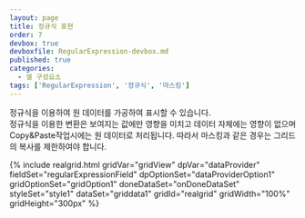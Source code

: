 ```yaml
---
layout: page
title: 정규식 표현
order: 7
devbox: true
devboxfile: RegularExpression-devbox.md
published: true
categories:
  - 셀 구성요소
tags: ['RegularExpression', '정규식', '마스킹']
---
```


정규식을 이용하여 원 데이터를 가공하여 표시할 수 있습니다.  
정규식을 이용한 변환은 보여지는 값에만 영향을 미치고 데이터 자체에는 영향이 없으며 Copy&Paste작업시에는 원 데이터로 처리됩니다. 따라서 마스킹과 같은 경우는 그리드의 복사를 제한하여야 합니다.

<script>
var onDoneDataSet = function() {
    var columns = [{
        "fieldName": "id",
        "width": 40,
        "header": { "text": "No" },
        "styles": { "textAlignment": "center", "font": "Tahoma" }
    }, {
        "fieldName": "userid",
        "width": 80,
        "header": { "text": "사용자 Id" },
        "styles": {
            "textAlignment": "near",
            "font": "Tahoma",
            "background": "#ffffffaa"
        },
        "displayRegExp": /^([a-z0-9]{3})([a-z0-9]+)$/, 
        "displayReplace": "$1***"
    }, {
        "fieldName": "company",
        "width": 100,
        "header": { "text": "회사" },
        "styles": { "textAlignment": "near", "font": "Tahoma" }
    }, {
        "fieldName": "first_name",
        "width": 80,
        "header": { "text": "이름" },
        "styles": { "textAlignment": "near", "font": "Tahoma" }
    }, {
        "fieldName": "last_name",
        "width": 80,
        "header": { "text": "성" },
        "styles": { "textAlignment": "near", "font": "Tahoma" }
    }, {
        "fieldName": "phone",
        "width": 120,
        "header": { "text": "전화번호" },
        "styles": {
            "textAlignment": "near",
            "font": "arial",
            "background": "#ffffff99"
        },
        "displayRegExp": /^([0-9]+)\(([0-9]+)\)(\d{3})(\d{4})$/, 
        "displayReplace": "$1-****-****-$4"
    }, {
        "fieldName": "email",
        "width": 150,
        "header": { "text": "E-Mail" },
        "styles": {
            "textAlignment": "near",
            "font": "arial",
            "background": "#ffffff99"
        },
        "displayRegExp": /^([a-zA-Z0-9._%+-]+)(@[a-zA-Z0-9.-]+\.[a-zA-Z]{2,4})$/,
        "displayReplace":
            function (match, p1, p2, offset, string) {
                return p1.substring(0, 2) + "****" + p2;
            }
    }, {
        "fieldName": "ip_address",
        "width": 100,
        "header": { "text": "IP Address" },
        "styles": {
            "textAlignment": "near",
            "font": "arial",
            "background": "#ffffff99"
        },
        "displayRegExp": /^([0-9]+\.)([0-9]+\.)([0-9]+)(\.[0-9]+)$/,
        "displayReplace":  "$1$2***$4",
    }, {
        "fieldName": "card_number",
        "width": 110,
        "header": { "text": "신용카드" },
        "styles": {
            "textAlignment": "near",
            "font": "arial",
            "background": "#ffffff99"
        },
        "displayRegExp": /^(\d{4})(\d{4})(\d{4})(\d{4})$/,
        "displayReplace": "$1-$2-****-$4"
    }, {
        "fieldName": "card_type",
        "width": 90,
        "header": { "text": "카드종류" },
        "styles": { "textAlignment": "near" }
    }];
    gridView.setColumns(columns);

    gridView.showProgress();

    $.ajax({
        url: "http://demo.realgrid.com/DemoData/defaultloaddata.json?__time__=" + new Date().getTime(),
        success: function (data) {
            dataProvider.fillJsonData(data, {});
 
            var count = dataProvider.getRowCount();
        },
        error: function (xhr, status, error) {
            $("#loadResult").css("color", "red").text("Load failed: " + error).show();
        },
        complete: function (data) {
            gridView.closeProgress();
            gridView.setFocus();
        },
        xhr: function () {
            var xhr = new window.XMLHttpRequest();
            //Download progress
            xhr.addEventListener("progress", function (evt) {
                if (evt.lengthComputable) {
                    gridView.setProgress(0, evt.total, evt.loaded);
                }
            }, false);
            return xhr;
        }
    });

    gridView.setEditOptions({editable:false})
}
</script>
{% include realgrid.html
  gridVar="gridView"
  dpVar="dataProvider"
  fieldSet="regularExpressionField"
  dpOptionSet="dataProviderOption1"
  gridOptionSet="gridOption1"
  doneDataSet="onDoneDataSet"
  styleSet="style1"
  dataSet="griddata1"
  gridId="realgrid"
  gridWidth="100%"
  gridHeight="300px" %}